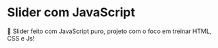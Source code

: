 # Slider com JavaScript
👀 Slider feito com JavaScript puro, projeto com o foco em treinar HTML, CSS e Js! 
